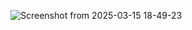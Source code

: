 ![Screenshot from 2025-03-15 18-49-23](https://github.com/user-attachments/assets/d43a3b01-ceef-4df9-a607-abf1b9799e3b)
